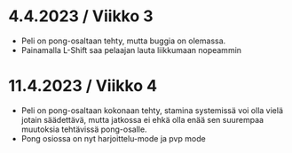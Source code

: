 # 4.4.2023 / Viikko 3
- Peli on pong-osaltaan tehty, mutta buggia on olemassa.
- Painamalla L-Shift saa pelaajan lauta liikkumaan nopeammin

# 11.4.2023 / Viikko 4
- Peli on pong-osaltaan kokonaan tehty, stamina systemissä voi olla vielä jotain säädettävä, mutta jatkossa ei ehkä olla enää sen suurempaa muutoksia tehtävissä pong-osalle.
- Pong osiossa on nyt harjoittelu-mode ja pvp mode

